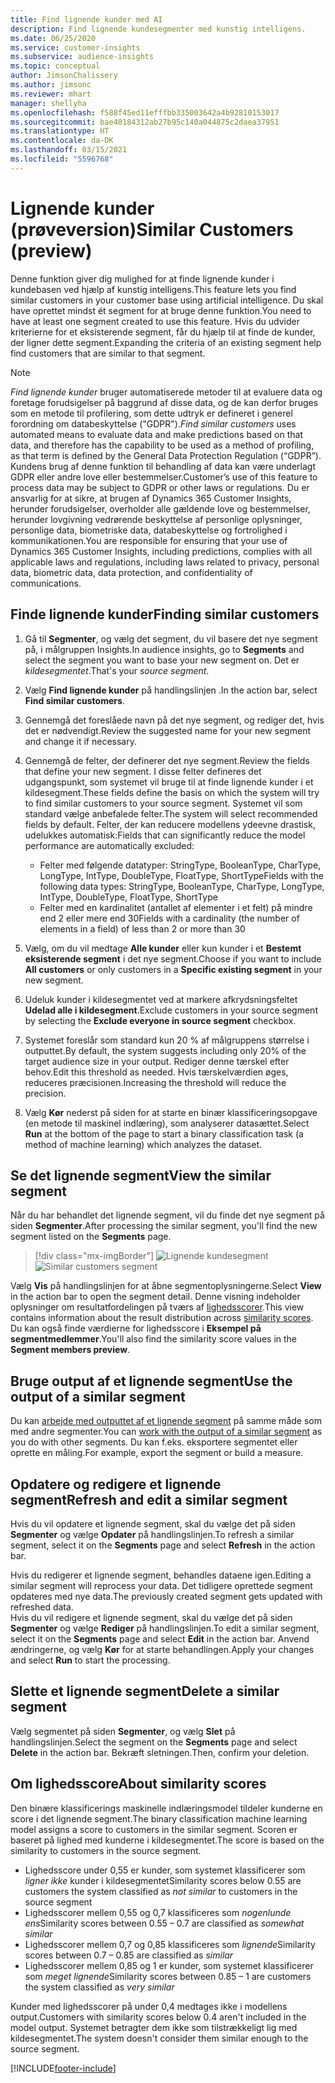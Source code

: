 ```yaml
---
title: Find lignende kunder med AI
description: Find lignende kundesegmenter med kunstig intelligens.
ms.date: 06/25/2020
ms.service: customer-insights
ms.subservice: audience-insights
ms.topic: conceptual
author: JimsonChalissery
ms.author: jimsonc
ms.reviewer: mhart
manager: shellyha
ms.openlocfilehash: f588f45ed11efffbb335003642a4b92810153017
ms.sourcegitcommit: bae40184312ab27b95c140a044875c2daea37951
ms.translationtype: HT
ms.contentlocale: da-DK
ms.lasthandoff: 03/15/2021
ms.locfileid: "5596768"
---
```

# <a name="similar-customers-preview"></a><span data-ttu-id="c9794-103">Lignende kunder (prøveversion)</span><span class="sxs-lookup"><span data-stu-id="c9794-103">Similar Customers (preview)</span></span>

<span data-ttu-id="c9794-104">Denne funktion giver dig mulighed for at finde lignende kunder i kundebasen ved hjælp af kunstig intelligens.</span><span class="sxs-lookup"><span data-stu-id="c9794-104">This feature lets you find similar customers in your customer base using artificial intelligence.</span></span> <span data-ttu-id="c9794-105">Du skal have oprettet mindst ét segment for at bruge denne funktion.</span><span class="sxs-lookup"><span data-stu-id="c9794-105">You need to have at least one segment created to use this feature.</span></span> <span data-ttu-id="c9794-106">Hvis du udvider kriterierne for et eksisterende segment, får du hjælp til at finde de kunder, der ligner dette segment.</span><span class="sxs-lookup"><span data-stu-id="c9794-106">Expanding the criteria of an existing segment help find customers that are similar to that segment.</span></span>

> [!NOTE]
> <span data-ttu-id="c9794-107">*Find lignende kunder* bruger automatiserede metoder til at evaluere data og foretage forudsigelser på baggrund af disse data, og de kan derfor bruges som en metode til profilering, som dette udtryk er defineret i generel forordning om databeskyttelse ("GDPR").</span><span class="sxs-lookup"><span data-stu-id="c9794-107">*Find similar customers* uses automated means to evaluate data and make predictions based on that data, and therefore has the capability to be used as a method of profiling, as that term is defined by the General Data Protection Regulation (“GDPR”).</span></span> <span data-ttu-id="c9794-108">Kundens brug af denne funktion til behandling af data kan være underlagt GDPR eller andre love eller bestemmelser.</span><span class="sxs-lookup"><span data-stu-id="c9794-108">Customer’s use of this feature to process data may be subject to GDPR or other laws or regulations.</span></span> <span data-ttu-id="c9794-109">Du er ansvarlig for at sikre, at brugen af Dynamics 365 Customer Insights, herunder forudsigelser, overholder alle gældende love og bestemmelser, herunder lovgivning vedrørende beskyttelse af personlige oplysninger, personlige data, biometriske data, databeskyttelse og fortrolighed i kommunikationen.</span><span class="sxs-lookup"><span data-stu-id="c9794-109">You are responsible for ensuring that your use of Dynamics 365 Customer Insights, including predictions, complies with all applicable laws and regulations, including laws related to privacy, personal data, biometric data, data protection, and confidentiality of communications.</span></span>

## <a name="finding-similar-customers"></a><span data-ttu-id="c9794-110">Finde lignende kunder</span><span class="sxs-lookup"><span data-stu-id="c9794-110">Finding similar customers</span></span>

1. <span data-ttu-id="c9794-111">Gå til **Segmenter**, og vælg det segment, du vil basere det nye segment på, i målgruppen Insights.</span><span class="sxs-lookup"><span data-stu-id="c9794-111">In audience insights, go to **Segments** and select the segment you want to base your new segment on.</span></span> <span data-ttu-id="c9794-112">Det er *kildesegmentet*.</span><span class="sxs-lookup"><span data-stu-id="c9794-112">That's your *source segment*.</span></span>

1. <span data-ttu-id="c9794-113">Vælg **Find lignende kunder** på handlingslinjen .</span><span class="sxs-lookup"><span data-stu-id="c9794-113">In the action bar, select **Find similar customers**.</span></span>

1. <span data-ttu-id="c9794-114">Gennemgå det foreslåede navn på det nye segment, og rediger det, hvis det er nødvendigt.</span><span class="sxs-lookup"><span data-stu-id="c9794-114">Review the suggested name for your new segment and change it if necessary.</span></span>

1. <span data-ttu-id="c9794-115">Gennemgå de felter, der definerer det nye segment.</span><span class="sxs-lookup"><span data-stu-id="c9794-115">Review the fields that define your new segment.</span></span> <span data-ttu-id="c9794-116">I disse felter defineres det udgangspunkt, som systemet vil bruge til at finde lignende kunder i et kildesegment.</span><span class="sxs-lookup"><span data-stu-id="c9794-116">These fields define the basis on which the system will try to find similar customers to your source segment.</span></span> <span data-ttu-id="c9794-117">Systemet vil som standard vælge anbefalede felter.</span><span class="sxs-lookup"><span data-stu-id="c9794-117">The system will select recommended fields by default.</span></span>
  <span data-ttu-id="c9794-118">Felter, der kan reducere modellens ydeevne drastisk, udelukkes automatisk:</span><span class="sxs-lookup"><span data-stu-id="c9794-118">Fields that can significantly reduce the model performance are automatically excluded:</span></span>
  
   - <span data-ttu-id="c9794-119">Felter med følgende datatyper: StringType, BooleanType, CharType, LongType, IntType, DoubleType, FloatType, ShortType</span><span class="sxs-lookup"><span data-stu-id="c9794-119">Fields with the following data types: StringType, BooleanType, CharType, LongType, IntType, DoubleType, FloatType, ShortType</span></span>
   - <span data-ttu-id="c9794-120">Felter med en kardinalitet (antallet af elementer i et felt) på mindre end 2 eller mere end 30</span><span class="sxs-lookup"><span data-stu-id="c9794-120">Fields with a cardinality (the number of elements in a field) of less than 2 or more than 30</span></span>

1. <span data-ttu-id="c9794-121">Vælg, om du vil medtage **Alle kunder** eller kun kunder i et **Bestemt eksisterende segment** i det nye segment.</span><span class="sxs-lookup"><span data-stu-id="c9794-121">Choose if you want to include **All customers** or only customers in a **Specific existing segment** in your new segment.</span></span>

1. <span data-ttu-id="c9794-122">Udeluk kunder i kildesegmentet ved at markere afkrydsningsfeltet **Udelad alle i kildesegment**.</span><span class="sxs-lookup"><span data-stu-id="c9794-122">Exclude customers in your source segment by selecting the **Exclude everyone in source segment** checkbox.</span></span>

1. <span data-ttu-id="c9794-123">Systemet foreslår som standard kun 20 % af målgruppens størrelse i outputtet.</span><span class="sxs-lookup"><span data-stu-id="c9794-123">By default, the system suggests including only 20% of the target audience size in your output.</span></span> <span data-ttu-id="c9794-124">Rediger denne tærskel efter behov.</span><span class="sxs-lookup"><span data-stu-id="c9794-124">Edit this threshold as needed.</span></span> <span data-ttu-id="c9794-125">Hvis tærskelværdien øges, reduceres præcisionen.</span><span class="sxs-lookup"><span data-stu-id="c9794-125">Increasing the threshold will reduce the precision.</span></span>

1. <span data-ttu-id="c9794-126">Vælg **Kør** nederst på siden for at starte en binær klassificeringsopgave (en metode til maskinel indlæring), som analyserer datasættet.</span><span class="sxs-lookup"><span data-stu-id="c9794-126">Select **Run** at the bottom of the page to start a binary classification task (a method of machine learning) which analyzes the dataset.</span></span>

## <a name="view-the-similar-segment"></a><span data-ttu-id="c9794-127">Se det lignende segment</span><span class="sxs-lookup"><span data-stu-id="c9794-127">View the similar segment</span></span>

<span data-ttu-id="c9794-128">Når du har behandlet det lignende segment, vil du finde det nye segment på siden **Segmenter**.</span><span class="sxs-lookup"><span data-stu-id="c9794-128">After processing the similar segment, you'll find the new segment listed on the **Segments** page.</span></span>

> [!div class="mx-imgBorder"]
> <span data-ttu-id="c9794-129">![Lignende kundesegment](media/expanded-segment.png "Lignende kundesegment")</span><span class="sxs-lookup"><span data-stu-id="c9794-129">![Similar customers segment](media/expanded-segment.png "Similar customers segment")</span></span>

<span data-ttu-id="c9794-130">Vælg **Vis** på handlingslinjen for at åbne segmentoplysningerne.</span><span class="sxs-lookup"><span data-stu-id="c9794-130">Select **View** in the action bar to open the segment detail.</span></span> <span data-ttu-id="c9794-131">Denne visning indeholder oplysninger om resultatfordelingen på tværs af [lighedsscorer](#about-similarity-scores).</span><span class="sxs-lookup"><span data-stu-id="c9794-131">This view contains information about the result distribution across [similarity scores](#about-similarity-scores).</span></span> <span data-ttu-id="c9794-132">Du kan også finde værdierne for lighedsscore i **Eksempel på segmentmedlemmer**.</span><span class="sxs-lookup"><span data-stu-id="c9794-132">You'll also find the similarity score values in the **Segment members preview**.</span></span>

## <a name="use-the-output-of-a-similar-segment"></a><span data-ttu-id="c9794-133">Bruge output af et lignende segment</span><span class="sxs-lookup"><span data-stu-id="c9794-133">Use the output of a similar segment</span></span>

<span data-ttu-id="c9794-134">Du kan [arbejde med outputtet af et lignende segment](segments.md) på samme måde som med andre segmenter.</span><span class="sxs-lookup"><span data-stu-id="c9794-134">You can [work with the output of a similar segment](segments.md) as you do with other segments.</span></span> <span data-ttu-id="c9794-135">Du kan f.eks. eksportere segmentet eller oprette en måling.</span><span class="sxs-lookup"><span data-stu-id="c9794-135">For example, export the segment or build a measure.</span></span>

## <a name="refresh-and-edit-a-similar-segment"></a><span data-ttu-id="c9794-136">Opdatere og redigere et lignende segment</span><span class="sxs-lookup"><span data-stu-id="c9794-136">Refresh and edit a similar segment</span></span>

<span data-ttu-id="c9794-137">Hvis du vil opdatere et lignende segment, skal du vælge det på siden **Segmenter** og vælge **Opdater** på handlingslinjen.</span><span class="sxs-lookup"><span data-stu-id="c9794-137">To refresh a similar segment, select it on the **Segments** page and select **Refresh** in the action bar.</span></span>

<span data-ttu-id="c9794-138">Hvis du redigerer et lignende segment, behandles dataene igen.</span><span class="sxs-lookup"><span data-stu-id="c9794-138">Editing a similar segment will reprocess your data.</span></span> <span data-ttu-id="c9794-139">Det tidligere oprettede segment opdateres med nye data.</span><span class="sxs-lookup"><span data-stu-id="c9794-139">The previously created segment gets updated with refreshed data.</span></span>    
<span data-ttu-id="c9794-140">Hvis du vil redigere et lignende segment, skal du vælge det på siden **Segmenter** og vælge **Rediger** på handlingslinjen.</span><span class="sxs-lookup"><span data-stu-id="c9794-140">To edit a similar segment, select it on the **Segments** page and select **Edit** in the action bar.</span></span> <span data-ttu-id="c9794-141">Anvend ændringerne, og vælg **Kør** for at starte behandlingen.</span><span class="sxs-lookup"><span data-stu-id="c9794-141">Apply your changes and select **Run** to start the processing.</span></span>

## <a name="delete-a-similar-segment"></a><span data-ttu-id="c9794-142">Slette et lignende segment</span><span class="sxs-lookup"><span data-stu-id="c9794-142">Delete a similar segment</span></span>

<span data-ttu-id="c9794-143">Vælg segmentet på siden **Segmenter**, og vælg **Slet** på handlingslinjen.</span><span class="sxs-lookup"><span data-stu-id="c9794-143">Select the segment on the **Segments** page and select **Delete** in the action bar.</span></span> <span data-ttu-id="c9794-144">Bekræft sletningen.</span><span class="sxs-lookup"><span data-stu-id="c9794-144">Then, confirm your deletion.</span></span>

## <a name="about-similarity-scores"></a><span data-ttu-id="c9794-145">Om lighedsscore</span><span class="sxs-lookup"><span data-stu-id="c9794-145">About similarity scores</span></span>

<span data-ttu-id="c9794-146">Den binære klassificerings maskinelle indlæringsmodel tildeler kunderne en score i det lignende segment.</span><span class="sxs-lookup"><span data-stu-id="c9794-146">The binary classification machine learning model assigns a score to customers in the similar segment.</span></span> <span data-ttu-id="c9794-147">Scoren er baseret på lighed med kunderne i kildesegmentet.</span><span class="sxs-lookup"><span data-stu-id="c9794-147">The score is based on the similarity to customers in the source segment.</span></span>

- <span data-ttu-id="c9794-148">Lighedsscore under 0,55 er kunder, som systemet klassificerer som *ligner ikke* kunder i kildesegmentet</span><span class="sxs-lookup"><span data-stu-id="c9794-148">Similarity scores below 0.55 are customers the system classified as *not similar* to customers in the source segment</span></span>
- <span data-ttu-id="c9794-149">Lighedsscorer mellem 0,55 og 0,7 klassificeres som *nogenlunde ens*</span><span class="sxs-lookup"><span data-stu-id="c9794-149">Similarity scores between 0.55 – 0.7 are classified as *somewhat similar*</span></span>
- <span data-ttu-id="c9794-150">Lighedsscorer mellem 0,7 og 0,85 klassificeres som *lignende*</span><span class="sxs-lookup"><span data-stu-id="c9794-150">Similarity scores between 0.7 – 0.85 are classified as *similar*</span></span>
- <span data-ttu-id="c9794-151">Lighedsscorer mellem 0,85 og 1 er kunder, som systemet klassificerer som *meget lignende*</span><span class="sxs-lookup"><span data-stu-id="c9794-151">Similarity scores between 0.85 – 1 are customers the system classified as *very similar*</span></span>

<span data-ttu-id="c9794-152">Kunder med lighedsscorer på under 0,4 medtages ikke i modellens output.</span><span class="sxs-lookup"><span data-stu-id="c9794-152">Customers with similarity scores below 0.4 aren't included in the model output.</span></span> <span data-ttu-id="c9794-153">Systemet betragter dem ikke som tilstrækkeligt lig med kildesegmentet.</span><span class="sxs-lookup"><span data-stu-id="c9794-153">The system doesn't consider them similar enough to the source segment.</span></span>


[!INCLUDE[footer-include](../includes/footer-banner.md)]